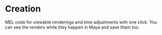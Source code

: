# Creation
MEL code for viewable renderings and time adjustments with one click. You can see the renders while they happen in Maya and save them too.
